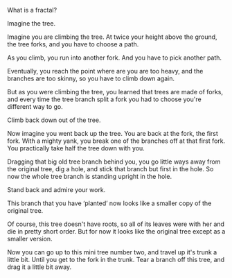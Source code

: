 

What is a fractal? 



Imagine the tree. 



Imagine you are climbing the tree. At twice your height above the ground, the tree forks, and you have to choose a path. 



As you climb, you run into another fork. And you have to pick another path. 



Eventually, you reach the point where are you are too heavy, and the branches are too skinny, so you have to climb down again. 



But as you were climbing the tree, you learned that trees are made of forks, and every time the tree branch split a fork you had to choose you're different way to go.
 



Climb back down out of the tree. 



Now imagine you went back up the tree. You are back at the fork, the first fork.  With a mighty yank, you break one of the branches off at that first fork. You practically take half the tree down with you. 



Dragging that big old tree branch behind you, you go little ways away from the original tree, dig a hole, and stick that branch but first in the hole. So now the whole tree branch is standing upright in the hole. 



Stand back and admire your work.

This branch that you have ‘planted’ now looks like a smaller copy of the original tree. 



Of course, this tree doesn't have roots, so all of its leaves were with her and die in pretty short order. But for now it looks like the original tree except as a smaller version. 



Now you can go up to this mini tree number two, and travel up it's trunk a little bit. Until you get to the fork in the trunk. Tear a branch off this tree, and drag it a little bit away. 

